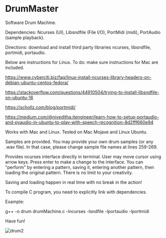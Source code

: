 # DrumMaster
Software Drum Machine.   

Dependencies: Ncurses (UI), Libsndfile (File I/O), PortMidi (midi), PortAudio (sample playback).

Directions: download and install third party libraries ncurses, libsndfile, portmidi, portaudio. 

Below are instructions for Linux.  To do: make sure instructions for Mac are included.

https://www.cyberciti.biz/faq/linux-install-ncurses-library-headers-on-debian-ubuntu-centos-fedora/

https://stackoverflow.com/questions/44910504/trying-to-install-libsndfile-on-ubuntu-16

https://schollz.com/blog/portmidi/

https://medium.com/@niveditha.itengineer/learn-how-to-setup-portaudio-and-pyaudio-in-ubuntu-to-play-with-speech-recognition-8d2fff660e94

Works with Mac and Linux.  Tested on Mac Mojave and Linux Ubuntu.

Samples are provided.  You may provide your own drum samples (or any .wav file).  In that case, please change sample file names at lines 259-269.

Provides ncurses interface directly in terminal.  User may move cursor using arrow keys.  Press enter to make a change to the interface.  You can "perform" by entering a pattern, saving it, entering another pattern, then loading the original pattern.  There is no limit to your creativity.

Saving and loading happen in real time with no break in the action!

To compile C program, you need to explicitly link with dependencies.

Example: 

g++ -o drum drumMachine.c -lncurses -lsndfile -lportaudio -lportmidi



Have fun!

![drum2](https://user-images.githubusercontent.com/23005392/55602767-05d42200-571c-11e9-8bac-65053d6fe242.png)
